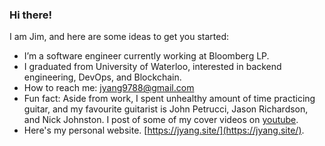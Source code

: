 ### Hi there! 


I am Jim, and here are some ideas to get you started:

- I’m a software engineer currently working at Bloomberg LP. 
- I graduated from University of Waterloo, interested in backend engineering, DevOps, and Blockchain.
- How to reach me: [jyang9788@gmail.com](jyang9788@gmail.com)
- Fun fact: Aside from work, I spent unhealthy amount of time practicing guitar, and my favourite guitarist is John Petrucci, Jason Richardson, and Nick Johnston. I post of some of my cover videos on [youtube](https://www.youtube.com/channel/UCNGkDz0ueiUGlVl8zQpimnA).
- Here's my personal website. [https://jyang.site/](https://jyang.site/). 
